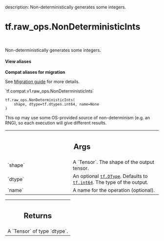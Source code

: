 description: Non-deterministically generates some integers.

<div itemscope itemtype="http://developers.google.com/ReferenceObject">
<meta itemprop="name" content="tf.raw_ops.NonDeterministicInts" />
<meta itemprop="path" content="Stable" />
</div>

# tf.raw_ops.NonDeterministicInts

<!-- Insert buttons and diff -->

<table class="tfo-notebook-buttons tfo-api nocontent" align="left">

</table>



Non-deterministically generates some integers.

<section class="expandable">
  <h4 class="showalways">View aliases</h4>
  <p>
<b>Compat aliases for migration</b>
<p>See
<a href="https://www.tensorflow.org/guide/migrate">Migration guide</a> for
more details.</p>
<p>`tf.compat.v1.raw_ops.NonDeterministicInts`</p>
</p>
</section>

<pre class="devsite-click-to-copy prettyprint lang-py tfo-signature-link">
<code>tf.raw_ops.NonDeterministicInts(
    shape, dtype=tf.dtypes.int64, name=None
)
</code></pre>



<!-- Placeholder for "Used in" -->

This op may use some OS-provided source of non-determinism (e.g. an RNG), so each execution will give different results.

<!-- Tabular view -->
 <table class="responsive fixed orange">
<colgroup><col width="214px"><col></colgroup>
<tr><th colspan="2"><h2 class="add-link">Args</h2></th></tr>

<tr>
<td>
`shape`
</td>
<td>
A `Tensor`. The shape of the output tensor.
</td>
</tr><tr>
<td>
`dtype`
</td>
<td>
An optional <a href="../../tf/dtypes/DType.md"><code>tf.DType</code></a>. Defaults to <a href="../../tf.md#int64"><code>tf.int64</code></a>.
The type of the output.
</td>
</tr><tr>
<td>
`name`
</td>
<td>
A name for the operation (optional).
</td>
</tr>
</table>



<!-- Tabular view -->
 <table class="responsive fixed orange">
<colgroup><col width="214px"><col></colgroup>
<tr><th colspan="2"><h2 class="add-link">Returns</h2></th></tr>
<tr class="alt">
<td colspan="2">
A `Tensor` of type `dtype`.
</td>
</tr>

</table>

